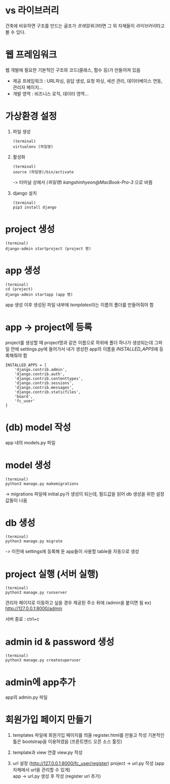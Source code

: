 # vs 라이브러리

건축에 비유하면 구조를 만드는 골조가 *프레임워크*라면 그 외 자재들이 *라이브러리*라고 볼 수 있다.

# 웹 프레임워크

웹 개발에 필요한 기본적인 구조와 코드(클래스, 함수 등)가 만들어져 있음

- 제공 프레임워크 : URL파싱, 응답 생성, 요청 파싱, 세션 관리, 데이터베이스 연동, 관리자 페이지...
- 개발 영역 : 비즈니스 로직, 데이터 영역...

# 가상환경 설정

1. 파일 생성

   ```
   (terminal)
   virtualenv (파일명)
   ```

2. 활성화

   ```
   (terminal)
   source (파일명)/bin/activate
   ```

   -> 터미널 상에서 _(파일명) kangshinhyeon@MacBook-Pro-3_ 으로 바뀜

3. django 설치

   ```
   (terminal)
   pip3 install django
   ```

# project 생성

```
(terminal)
django-admin startproject (project 명)
```

# app 생성

```
(terminal)
cd (project)
django-admin startapp (app 명)
```

app 생성 이후 생성된 파일 내부에 *templates*라는 이름의 폴더를 만들어줘야 함

# app -> project에 등록

project를 생성할 때 project명과 같은 이름으로 하위에 폴더 하나가 생성되는데 그파일 안에 settings.py에 들어가서
내가 생성한 app의 이름을 *INSTALLED_APPS*에 등록해줘야 함

```
INSTALLED_APPS = [
    'django.contrib.admin',
    'django.contrib.auth',
    'django.contrib.contenttypes',
    'django.contrib.sessions',
    'django.contrib.messages',
    'django.contrib.staticfiles',
    'board',
    'fc_user'
]
```

# (db) model 작성

app 내의 models.py 파일

# model 생성

```
(terminal)
python3 manage.py makemigrations
```

-> migrations 파일에 initial.py가 생성이 되는데, 필드값을 읽어 db 생성을 위한 설정값들이 나옴

# db 생성

```
(terminal)
python3 manage.py migrate
```

-> 이전에 settings에 등록해 둔 app들이 사용할 table을 자동으로 생성

# project 실행 (서버 실행)

```
(terminal)
python3 manage.py runserver
```

관리자 페이지로 이동하고 싶을 경우
제공된 주소 뒤에 /admin을 붙이면 됨
ex) http://127.0.0.1:8000/admin

서버 종료 : ctrl+c

# admin id & password 생성

```
(terminal)
python3 manage.py createsuperuser
```

# admin에 app추가

app의 admin.py 파일

# 회원가입 페이지 만들기

1. templates 파일에 회원가입 페이지를 띄울 register.html를 만들고 작성
   기본적인 틀은 bootstrap을 이용하였음 (프론트엔드 오픈 소스 툴킷)

2. template과 view 연결
   view.py 작성

3. url 설정 (http://127.0.0.1:8000/fc_user/register)
   project -> url.py 작성 (app자체에서 url을 관리할 수 있게)  
   app -> url.py 생성 후 작성 (register url 추가)
